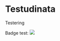 # Testudinata
Testering

Badge test:
[![](https://data.jsdelivr.com/v1/package/npm/react-audio-visualizer/badge?style=rounded)](https://www.jsdelivr.com/package/npm/react-audio-visualizer)

